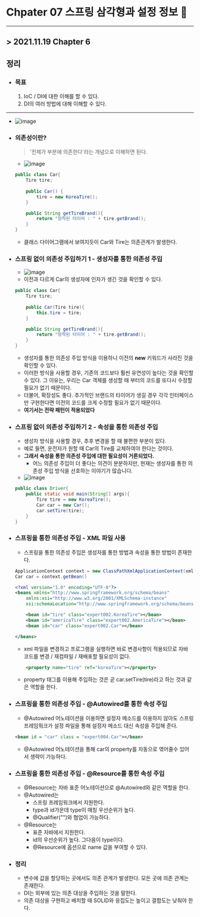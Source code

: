 # Chpater 07  스프링 삼각형과 설정 정보 🚀
___
 
## > 2021.11.19 Chapter 6 ##

## 정리 ##

- ### 목표 ###
    1. IoC / DI에 대한 이해를 할 수 있다.
    2. DI의 여러 방법에 대해 이해할 수 있다.

---

- ![image](https://user-images.githubusercontent.com/73347933/142580897-9116c780-c44d-4d49-956b-70a359387952.png)


- ### 의존성이란? ###
    > '전체가 부분에 의존한다'라는 개념으로 이해하면 된다.
    - ![image](https://user-images.githubusercontent.com/73347933/142581550-acf133f7-c830-4efa-b6c5-ec10f2b6ffff.png)
    
    ```java
    public class Car{
        Tire tire;
        
        public Car() {
            tire = new KoreaTire();
        }

        public String getTireBrand(){
            return "장착된 타이어 : " + tire.getBrand();
        }
    }
    ```
    - 클래스 다이어그램에서 보여지듯이 Car와 Tire는 의존관계가 발생한다.
    
- ### 스프링 없이 의존성 주입하기 1 - 생성자를 통한 의존성 주입 ###
    - ![image](https://user-images.githubusercontent.com/73347933/142582575-4c3d6f8d-4076-42ca-aa56-bcc22eb4f32b.png)
    - 이전과 다르게 Car의 생성자에 인자가 생긴 것을 확인할 수 있다.

    ```java
    public class Car{
        Tire tire;
        
        public Car(Tire tire){
            this.tire = tire;
        }

        public String getTireBrand(){
            return "장착된 타이어 : " + tire.getBrand();
        }
    }
    ```
    - 생성자를 통한 의존성 주입 방식을 이용하니 이전의 **new** 키워드가 사라진 것을 확인할 수 있다.
    - 이러한 방식을 사용할 경우, 기존의 코드보다 훨씬 유연성이 높다는 것을 확인할 수 있다. 그 이유는, 우리는 Car 객체를 생성할 때 부터의 코드를 또다시 수정할 필요가 없기 때문이다.
    - 더불어, 확장성도 좋다. 추가적인 브랜드의 타이어가 생길 경우 각각 인터페이스만 구현한다면 이전의 코드를 크게 수정할 필요가 없기 때문이다. 
    - **여기서는 전략 패턴이 적용되었다**

- ### 스프링 없이 의존성 주입하기 2 - 속성을 통한 의존성 주입 ###
    - 생성자 방식을 사용할 경우, 추후 변경을 할 때 불편한 부분이 있다. 
    - 예로 들면, 운전자가 원할 때 Car의 Tire를 교체하여야 한다는 것이다.
    - **그래서 속성을 통한 의존성 주입에 대한 필요성이 거론되었다.**
        - 어느 의존성 주입이 더 좋다는 의견이 분분하지만, 현재는 생성자를 통한 의존성 주입 방식을 선호하는 이야기가 많습니다. 
    - ![image](https://user-images.githubusercontent.com/73347933/142585395-df6ab637-149f-482c-8d57-9082e0c6d4ab.png)
    ```java
    public class Driver{
        public static void main(String[] args){
            Tire tire = new KoreaTire();
            Car car = new Car();
            car.setTire(tire);
        }
    }
    ```
- ### 스프링을 통한 의존성 주입 - XML 파일 사용 ###
    - 스프링을 통한 의존성 주입은 생성자를 통한 방법과 속성을 통한 방법이 존재한다.
    ```java
    ApplicationContext context = new ClassPathXmlApplicationContext(xml 파일);
    Car car = context.getBean()
    ```

    ```xml
    <?xml version="1.0" encoding="UTF-8"?>
    <beans xmlns="http://www.springframework.org/schema/beans"
        xmlns:xsi="http://www.w3.org/2001/XMLSchema-instance"
        xsi:schemaLocation="http://www.springframework.org/schema/beans http://www.springframework.org/schema/beans/spring-beans.xsd">

        <bean id="tire" class="expert002.KoreaTire"></bean>
        <bean id="americaTire" class="expert002.AmericaTire"></bean>
        <bean id="car" class="expert002.Car"></bean>

    </beans>
    ```
    - xml 파일을 변경하고 프로그램을 실행하면 바로 변경사항이 적용되므로 자바 코드를 변경 / 재컴파일 / 재배포할 필요성이 없다.
    ```xml
        <property name="tire" ref="koreaTire"></property>
    ```
    - property 태그를 이용해 주입하는 것은 곧 car.setTire(tire)라고 하는 것과 같은 역할을 한다.

- ### 스프링을 통한 의존성 주입 - @Autowired를 통한 속성 주입 ###
    - @Autowired 어노테이션을 이용하면 설정자 메소드를 이용하지 않아도 스프링 프레임워크가 설정 파일을 통해 설정자 메소드 대신 속성을 주입해 준다.
    ```xml
    <bean id = "car" class = "expert004.Car"></bean>
    ```
    - @Autowired 어노테이션을 통해 car의 property를 자동으로 엮어줄수 있어서 생략이 가능하다.


- ### 스프링을 통한 의존성 주입 - @Resource를 통한 속성 주입 ###
    - @Resource는 자바 표준 어노테이션으로 @Autowired와 같은 역할을 한다. 
    - @Autowired는
        - 스프링 프레임워크에서 지원한다.
        - type과 id가운데 type이 매칭 우선순위가 높다.
        - @Qualifier("")와 협업이 가능하다.
    - @Resource는
        - 표준 자바에서 지원한다.
        - id의 우선순위가 높다. 그다음이 type이다.
        - @Resource에 옵션으로 name 값을 부여할 수 있다.

- ### 정리 ###
    - 변수에 값을 할당하는 곳에서도 의존 관계가 발생한다. 모든 곳에 의존 관계는 존재한다.
    - DI는 외부에 있는 의존 대상을 주입하는 것을 말한다.
    - 의존 대상을 구현하고 배치할 때 SOLID와 응집도는 높이고 결합도는 낮춰야 한다.
    